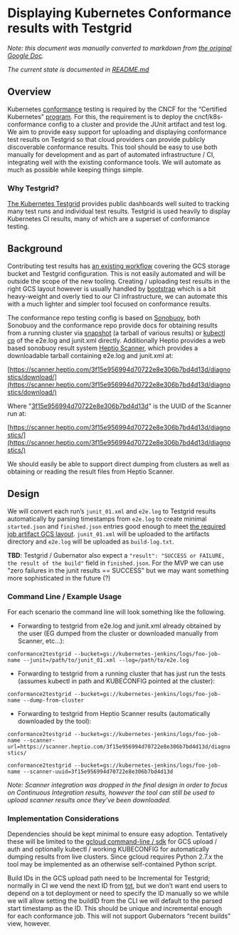 # Displaying Kubernetes Conformance results with Testgrid

_Note: this document was manually converted to markdown from [the original Google Doc](https://docs.google.com/document/d/1lGvP89_DdeNO84I86BVAU4qY3h2VCRll45tGrpyx90A/)._

_The current state is documented in [README.md](./README.md)_

## Overview

Kubernetes [conformance](https://github.com/cncf/k8s-conformance) testing is required by the CNCF for the “Certified Kubernetes” [program](https://www.cncf.io/certification/software-conformance/). For this, the requirement is to deploy the cncf/k8s-conformance config to a cluster and provide the JUnit artifact and test log. We aim to provide easy support for uploading and displaying conformance test results on Testgrid so that cloud providers can provide publicly discoverable conformance results.
This tool should be easy to use both manually for development and as part of automated infrastructure / CI, integrating well with the existing conformance tools. We will automate as much as possible while keeping things simple.

### Why Testgrid?

[The Kubernetes Testgrid](http://testgrid.k8s.io/) provides public dashboards well suited to tracking many test runs and individual test results. Testgrid is used heavily to display Kubernetes CI results, many of which are a superset of conformance testing.

## Background

Contributing test results has [an existing workflow](https://github.com/kubernetes/test-infra/blob/1c33865831040aa4fa775b0627abb90389daac9b/docs/contributing-test-results.md#contributing-test-results) covering the GCS storage bucket and Testgrid configuration. This is not easily automated and will be outside the scope of the new tooling. Creating / uploading test results in the right GCS layout however is usually handled by [bootstrap](https://github.com/kubernetes/test-infra/blob/1c33865831040aa4fa775b0627abb90389daac9b/jenkins/bootstrap.py) which is a bit heavy-weight and overly tied to our CI infrastructure, we can automate this with a much lighter and simpler tool focused on conformance results. 

The conformance repo testing config is based on [Sonobuoy](https://github.com/heptio/sonobuoy), both Sonobuoy and the conformance repo provide docs for obtaining results from a running cluster via [snapshot](https://github.com/heptio/sonobuoy/blob/master/docs/snapshot.md) (a tarball of various results) or [kubectl cp](https://github.com/cncf/k8s-conformance/blob/master/instructions.md#running) of the e2e.log and junit.xml directly. Additionally Heptio provides a web based sonobuoy result system [Heptio Scanner](https://scanner.heptio.com/), which provides a downloadable tarball containing e2e.log and junit.xml at:

[https://scanner.heptio.com/3f15e956994d70722e8e306b7bd4d13d/diagnostics/download/](https://scanner.heptio.com/3f15e956994d70722e8e306b7bd4d13d/diagnostics/download/)

Where "[3f15e956994d70722e8e306b7bd4d13d](https://scanner.heptio.com/3f15e956994d70722e8e306b7bd4d13d/diagnostics/download/)" is the UUID of the Scanner run at:  

[https://scanner.heptio.com/3f15e956994d70722e8e306b7bd4d13d/diagnostics/](https://scanner.heptio.com/3f15e956994d70722e8e306b7bd4d13d/diagnostics/)

We should easily be able to support direct dumping from clusters as well as obtaining or reading the result files from Heptio Scanner.

## Design

We will convert each run’s `junit_01.xml` and `e2e.log` to Testgrid results automatically by parsing timestamps from `e2e.log` to create minimal `started.json` and `finished.json` entries good enough to meet [the required job artifact GCS layout](https://github.com/kubernetes/test-infra/blob/1c33865831040aa4fa775b0627abb90389daac9b/gubernator/README.md#job-artifact-gcs-layout). `junit_01.xml` will be uploaded to the artifacts directory and `e2e.log` will be uploaded as `build-log.txt`.

**TBD**: Testgrid / Gubernator also expect a `"result": "SUCCESS or FAILURE, the result of the build"` field in `finished.json`. For the MVP we can use "zero failures in the junit results == SUCCESS" but we may want something more sophisticated in the future (?)

### Command Line / Example Usage

For each scenario the command line will look something like the following.

- Forwarding to testgrid from e2e.log and junit.xml already obtained by the user (EG dumped from the cluster or downloaded manually from Scanner, etc...):

`conformance2testgrid --bucket=gs://kubernetes-jenkins/logs/foo-job-name --junit=/path/to/junit_01.xml --log=/path/to/e2e.log`

- Forwarding to testgrid from a running cluster that has just run the tests (assumes kubectl in path and KUBECONFIG pointed at the cluster):

`conformance2testgrid --bucket=gs://kubernetes-jenkins/logs/foo-job-name --dump-from-cluster`

- Forwarding to testgrid from Heptio Scanner results (automatically downloaded by the tool):

`conformance2testgrid --bucket=gs://kubernetes-jenkins/logs/foo-job-name --scanner-url=https://scanner.heptio.com/3f15e956994d70722e8e306b7bd4d13d/diagnostics/`

`conformance2testgrid --bucket=gs://kubernetes-jenkins/logs/foo-job-name --scanner-uuid=3f15e956994d70722e8e306b7bd4d13d`

_Note: Scanner integration was dropped in the final design in order to focus on Continuous Integration results, however the tool can still be used to upload scanner results once they've been downloaded._

### Implementation Considerations

Dependencies should be kept minimal to ensure easy adoption. Tentatively these will be limited to the [gcloud command-line / sdk](https://cloud.google.com/sdk/downloads) for GCS upload / auth and optionally kubectl / working KUBECONFIG for automatically dumping results from live clusters. Since gcloud requires Python 2.7.x the tool may be implemented as an otherwise self-contained Python script.

Build IDs in the GCS upload path need to be Incremental for Testgrid; normally in CI we vend the next ID from [tot](https://github.com/kubernetes/test-infra/tree/master/prow/cmd/tot), but we don’t want end users to depend on a tot deployment or need to specify the ID manually so we while we will allow setting the buildID from the CLI we will default to the parsed start timestamp as the ID. This should be unique and incremental enough for each conformance job. This will not support Gubernators “recent builds” view, however.
